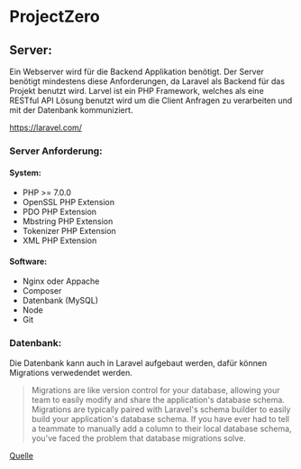 # ProjectZero

## Server:
Ein Webserver wird für die Backend Applikation benötigt.
Der Server benötigt mindestens diese Anforderungen, da Laravel als Backend für das Projekt benutzt wird.
Larvel ist ein PHP Framework, welches als eine RESTful API Lösung benutzt wird um die Client Anfragen zu verarbeiten und mit der Datenbank kommuniziert.

https://laravel.com/

### Server Anforderung:

#### System:
* PHP >= 7.0.0	
* OpenSSL PHP Extension
* PDO PHP Extension
* Mbstring PHP Extension
* Tokenizer PHP Extension
* XML PHP Extension

#### Software:
* Nginx oder Appache
* Composer
* Datenbank (MySQL)
* Node
* Git

### Datenbank:
Die Datenbank kann auch in Laravel aufgebaut werden, dafür können Migrations verwedendet werden.

>Migrations are like version control for your database, allowing your team to easily modify and share the application's database schema. Migrations are 
>typically paired with Laravel's schema builder to easily build your application's database schema. If you have ever had to tell a teammate to manually 
>add a column to their local database schema, you've faced the problem that database migrations solve.

[Quelle](https://laravel.com/docs/5.5/migrations) 

